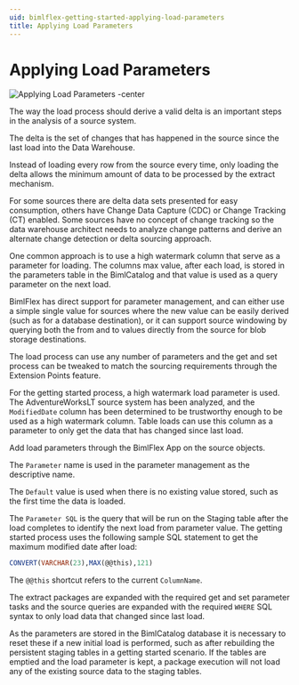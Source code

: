 ```yaml
---
uid: bimlflex-getting-started-applying-load-parameters
title: Applying Load Parameters
---
```

# Applying Load Parameters

![Applying Load Parameters -center](https://www.youtube.com/watch?v=7GwiIC5vbs8?rel=0&autoplay=0 "Applying Load Parameters")

The way the load process should derive a valid delta is an important steps in the analysis of a source system.

The delta is the set of changes that has happened in the source since the last load into the Data Warehouse.

Instead of loading every row from the source every time, only loading the delta allows the minimum amount of data to be processed by the extract mechanism.

For some sources there are delta data sets presented for easy consumption, others have Change Data Capture (CDC) or Change Tracking (CT) enabled. Some sources have no concept of change tracking so the data warehouse architect needs to analyze change patterns and derive an alternate change detection or delta sourcing approach.

One common approach is to use a high watermark column that serve as a parameter for loading. The columns max value, after each load, is stored in the parameters table in the BimlCatalog and that value is used as a query parameter on the next load.

BimlFlex has direct support for parameter management, and can either use a simple single value for sources where the new value can be easily derived (such as for a database destination), or it can support source windowing by querying both the from and to values directly from the source for blob storage destinations.

The load process can use any number of parameters and the get and set process can be tweaked to match the sourcing requirements through the Extension Points feature.

For the getting started process, a high watermark load parameter is used. The AdventureWorksLT source system has been analyzed, and the `ModifiedDate` column has been determined to be trustworthy enough to be used as a high watermark column. Table loads can use this column as a parameter to only get the data that has changed since last load.

Add load parameters through the BimlFlex App on the source objects.

The `Parameter` name is used in the parameter management as the descriptive name.

The `Default` value is used when there is no existing value stored, such as the first time the data is loaded.

The `Parameter SQL` is the query that will be run on the Staging table after the load completes to identify the next load from parameter value. The getting started process uses the following sample SQL statement to get the maximum modified date after load:

```sql
CONVERT(VARCHAR(23),MAX(@@this),121)
```

The `@@this` shortcut refers to the current `ColumnName`.

The extract packages are expanded with the required get and set parameter tasks and the source queries are expanded with the required `WHERE` SQL syntax to only load data that changed since last load.

As the parameters are stored in the BimlCatalog database it is necessary to reset these if a new initial load is performed, such as after rebuilding the persistent staging tables in a getting started scenario. If the tables are emptied and the load parameter is kept, a package execution will not load any of the existing source data to the staging tables.
